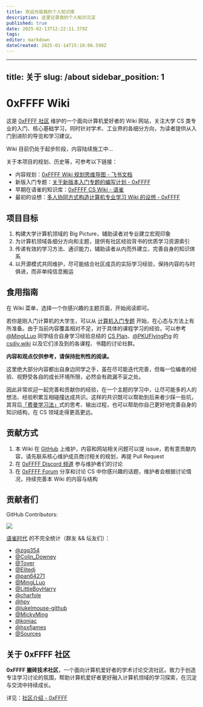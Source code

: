 ```yaml
---
title: 欢迎光临我的个人知识库
description: 这里记录我的个人知识沉淀
published: true
date: 2025-02-13T12:22:11.379Z
tags: 
editor: markdown
dateCreated: 2025-01-14T15:18:06.599Z
---
```


---
title: 关于
slug: /about
sidebar_position: 1
---

# 0xFFFF Wiki
这是 [0xFFFF 社区](https://0xffff.one) 维护的一个面向计算机爱好者的 Wiki 网站，关注大学 CS 类专业的入门、核心基础学习，同时针对学术、工业界的各细分方向，为读者提供从入门到进阶的导览和学习建议。

Wiki 目前仍处于起步阶段，内容陆续施工中...

关于本项目的规划、历史等，可参考以下链接：
* 内容规划：[0xFFFF Wiki 规划思维导图 - 飞书文档](https://en1c09120h.feishu.cn/mindnotes/bmncnHJIVQftkHaJ06MMJOPUhBh)
* 新版入门专题：[关于新版本入门专题的编写计划 - 0xFFFF](https://0xffff.one/d/1545)
* 早期在语雀的知识库：[0xFFFF CS Wiki - 语雀](https://www.yuque.com/0xffff.one/cs-learning)
* 最初的设想：[多人协同方式构造计算机专业学习 Wiki 的设想 - 0xFFFF](https://0xffff.one/d/458)

## 项目目标
1. 构建大学计算机领域的 Big Picture，辅助读者对专业建立宏观印象
2. 为计算机领域各细分方向和主题，提供有社区经验背书的优质学习资源索引
3. 传递有效的学习方法、通识能力，辅助读者从内而外建立、完善自身的知识体系
4. 以开源模式共同维护，尽可能结合社区成员的实际学习经验，保持内容的与时俱进，而非单纯信息搬运

## 食用指南
在 Wiki 菜单，选择一个你感兴趣的主题页面，开始阅读即可。

若你是刚入门计算机的大学生，可以从 [计算机入门专题](/getting-started/) 开始，在心态与方法上有所准备。由于当前内容覆盖相对不足，对于具体的课程学习的经验，可以参考 [@MingLLuo](https://github.com/minglluo) 同学结合自身学习经验总结的 [CS Plan](https://cs-plan.com/)、[@PKUFlyingPig](https://github.com/PKUFlyingPig) 的 [csdiy.wiki](https://csdiy.wiki/) 以及它们涉及到的各课程、书籍的讨论社群。

**内容和观点仅供参考，请保持批判性的阅读。**

这里绝大部分内容都出自身边同学之手，虽在尽可能迭代完善，但每一位编者的经验、视野受各自的成长环境所限，必然会有疏漏不妥之处。

因此非常欢迎一起完善和贡献你的经验，在一个主题的学习中，让尽可能多的人的想法、经验积累互相碰撞达成共识。这样的共识既可以帮助到后来者少踩一些坑，其背后[「费曼学习法」](https://wiki.mbalib.com/wiki/%E8%B4%B9%E6%9B%BC%E5%AD%A6%E4%B9%A0%E6%B3%95)式的思考、输出过程，也可以帮助你自己更好地完善自身的知识结构，在 CS 领域走得更高更远。

## 贡献方式
1. 本 Wiki 在 [GitHub](https://github.com/0xffff-one/0xffff-wiki) 上维护，内容和网站相关问题可以提 issue，若有意贡献内容，请先联系核心维护成员商讨相关的规划，再提 Pull Request
2. 在 [0xFFFF Discord 频道](https://discord.gg/pjf6AdnyXE) 参与维护者们的讨论
3. 在 [0xFFFF Forum](https://0xffff.one) 分享和讨论 CS 中你感兴趣的话题，维护者会根据讨论情况，持续完善本 Wiki 的内容与结构

## 贡献者们
GitHub Contributors:

<p>
  <a href="https://github.com/0xffff-one/0xffff-wiki/graphs/contributors">
    <img src="https://contrib.rocks/image?repo=0xffff-one/0xffff-wiki" />
  </a>
</p>

[语雀时代](https://www.yuque.com/0xffff.one/cs-learning) 的不完全统计（群友 && 坛友们）：
* [@zgq354](https://github.com/zgq354)
* [@Colin_Downey](https://github.com/ColinDowney)
* [@Tover](https://github.com/ToverPomelo)
* [@Elitedj](https://github.com/Elitedj)
* [@pan64271](https://github.com/pan64271)
* [@MingLLuo](https://github.com/minglluo)
* [@LittleBoyHarry](https://github.com/acodecow)
* [@charfole](https://github.com/charfole)
* [@hpy](https://0xffff.one/u/AEGG)
* [@lukelmouse-github](https://github.com/lukelmouse-github)
* [@MickyMing](https://github.com/5522MIKE)
* [@konjac](https://0xffff.one/u/konjac)
* [@hsxfjames](https://github.com/HasikSylphon)
* [@Sources](https://www.yuque.com/sources-mmjfk)

## 关于 0xFFFF 社区

**0xFFFF 搬砖技术社区**，一个面向计算机爱好者的学术讨论交流社区。致力于创造专注学习讨论的氛围，帮助计算机爱好者更好融入计算机领域的学习探索，在沉淀与交流中持续成长。

详见：[社区介绍 - 0xFFFF](https://0xffff.one/p/2-0xffff-intro)